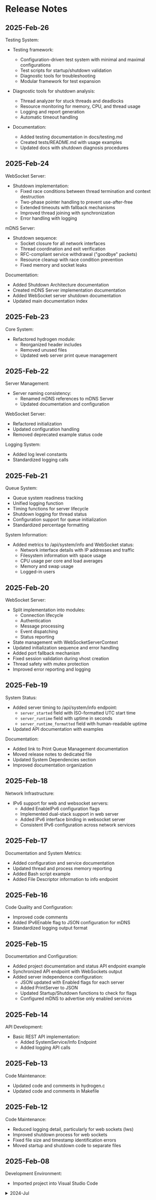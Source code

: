 # Release Notes

<!-- 
EDITING GUIDELINES (not visible when rendered):
- Keep entries concise and factual
- Focus on WHAT changed, not WHY it's good
- Avoid adjectives like "comprehensive", "robust", "significant"
- Eliminate unnecessary justifications
- Use fewer words where possible
- Stick to listing actual changes, not opinions about them
- This is a technical record, not marketing material
- Use collapsible sections by month (except for the most recent month)
  - Wrap older months in <details><summary>YYYY-MMM</summary> and </details> tags
  - Keep the current/most recent month expanded
  - This creates a more compact view while maintaining all history
- Maintain consistent structure for all entries:
  - Start with a topic heading (e.g., "WebSocket Server:", "Testing:")
  - Follow with bullet points for specific changes related to that topic
  - Group related changes under the same topic
-->

## 2025-Feb-26

Testing System:
- Testing framework:
  - Configuration-driven test system with minimal and maximal configurations
  - Test scripts for startup/shutdown validation
  - Diagnostic tools for troubleshooting
  - Modular framework for test expansion

- Diagnostic tools for shutdown analysis:
  - Thread analyzer for stuck threads and deadlocks
  - Resource monitoring for memory, CPU, and thread usage
  - Logging and report generation
  - Automatic timeout handling

- Documentation:
  - Added testing documentation in docs/testing.md
  - Created tests/README.md with usage examples
  - Updated docs with shutdown diagnosis procedures

## 2025-Feb-24

WebSocket Server:
- Shutdown implementation:
  - Fixed race conditions between thread termination and context destruction
  - Two-phase pointer handling to prevent use-after-free
  - Extended timeouts with fallback mechanisms
  - Improved thread joining with synchronization
  - Error handling with logging

mDNS Server:
- Shutdown sequence:
  - Socket closure for all network interfaces
  - Thread coordination and exit verification
  - RFC-compliant service withdrawal ("goodbye" packets)
  - Resource cleanup with race condition prevention
  - Fixed memory and socket leaks

Documentation:
- Added Shutdown Architecture documentation
- Created mDNS Server implementation documentation
- Added WebSocket server shutdown documentation
- Updated main documentation index

## 2025-Feb-23

Core System:
- Refactored hydrogen module:
  - Reorganized header includes
  - Removed unused files
  - Updated web server print queue management

## 2025-Feb-22

Server Management:
- Server naming consistency:
  - Renamed mDNS references to mDNS Server
  - Updated documentation and configuration

WebSocket Server:
- Refactored initialization
- Updated configuration handling
- Removed deprecated example status code

Logging System:
- Added log level constants
- Standardized logging calls

## 2025-Feb-21

Queue System:
- Queue system readiness tracking
- Unified logging function
- Timing functions for server lifecycle
- Shutdown logging for thread status
- Configuration support for queue initialization
- Standardized percentage formatting

System Information:
- Added metrics to /api/system/info and WebSocket status:
  - Network interface details with IP addresses and traffic
  - Filesystem information with space usage
  - CPU usage per core and load averages
  - Memory and swap usage
  - Logged-in users

## 2025-Feb-20

WebSocket Server:
- Split implementation into modules:
  - Connection lifecycle
  - Authentication
  - Message processing
  - Event dispatching
  - Status reporting
- State management with WebSocketServerContext
- Updated initialization sequence and error handling
- Added port fallback mechanism
- Fixed session validation during vhost creation
- Thread safety with mutex protection
- Improved error reporting and logging

## 2025-Feb-19

System Status:
- Added server timing to /api/system/info endpoint:
  - `server_started` field with ISO-formatted UTC start time
  - `server_runtime` field with uptime in seconds
  - `server_runtime_formatted` field with human-readable uptime
- Updated API documentation with examples

Documentation:
- Added link to Print Queue Management documentation
- Moved release notes to dedicated file
- Updated System Dependencies section
- Improved documentation organization

## 2025-Feb-18

Network Infrastructure:
- IPv6 support for web and websocket servers:
  - Added EnableIPv6 configuration flags
  - Implemented dual-stack support in web server
  - Added IPv6 interface binding in websocket server
  - Consistent IPv6 configuration across network services

## 2025-Feb-17

Documentation and System Metrics:
- Added configuration and service documentation
- Updated thread and process memory reporting
- Added Bash script example
- Added File Descriptor information to info endpoint

## 2025-Feb-16

Code Quality and Configuration:
- Improved code comments
- Added IPv6Enable flag to JSON configuration for mDNS
- Standardized logging output format

## 2025-Feb-15

Documentation and Configuration:
- Added project documentation and status API endpoint example
- Synchronized API endpoint with WebSockets output
- Added server independence configuration:
  - JSON updated with Enabled flags for each server
  - Added PrintServer to JSON
  - Updated Startup/Shutdown functions to check for flags
  - Configured mDNS to advertise only enabled services

## 2025-Feb-14

API Development:
- Basic REST API implementation:
  - Added SystemService/Info Endpoint
  - Added logging API calls

## 2025-Feb-13

Code Maintenance:
- Updated code and comments in hydrogen.c
- Updated code and comments in Makefile

## 2025-Feb-12

Code Maintenance:
- Reduced logging detail, particularly for web sockets (lws)
- Improved shutdown process for web sockets
- Fixed file size and timestamp identification errors
- Moved startup and shutdown code to separate files

## 2025-Feb-08

Development Environment:
- Imported project into Visual Studio Code

<details>
<summary>2024-Jul</summary>

## 2024-Jul-18

WebSocket Server:
- Uses Authorization: Key abc in header
- Uses Protocol: hydrogen-protocol
- Implemented with libwebsockets

## 2024-Jul-15

System Improvements:
- mDNS code cleanup and updates:
  - Fixed log_this reliability issues
  - Fixed app_config memory issues
  - Improved shutdown code
- Added WebServer support for lithium content

## 2024-Jul-11

Network Infrastructure:
- mDNS and WebSockets groundwork:
  - Integrated code from nitrogen/nitro prototype

## 2024-Jul-08

Print Service:
- Implemented HTTP service for OrcaSlicer print requests:
  - Print job handling with /tmp storage using GUID filenames
  - JSON generation with filename mapping and beryllium-extracted data
  - PrintQueue integration for job management
  - /print/queue endpoint for queue inspection
  - Support for preview images embedded in G-code

</details>